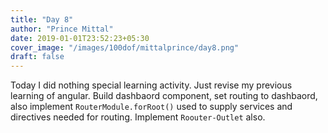 ```yaml
---
title: "Day 8"
author: "Prince Mittal"
date: 2019-01-01T23:52:23+05:30
cover_image: "/images/100dof/mittalprince/day8.png"
draft: false
---
```


Today I did nothing special learning activity. Just revise my previous learning of angular. Build dashbaord component, set routing to dashbaord, also implement `RouterModule.forRoot()` used to supply services and directives needed for routing. Implement `Roouter-Outlet` also.	